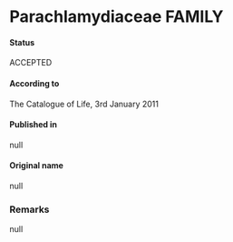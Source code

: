 Parachlamydiaceae FAMILY
=======

#### Status
ACCEPTED

#### According to
The Catalogue of Life, 3rd January 2011

#### Published in
null

#### Original name
null

### Remarks
null